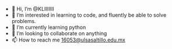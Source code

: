 - 👋 Hi, I’m @KLIIIIIII
- 👀 I’m interested in learning to code, and fluently be able to solve problems.
- 🌱 I’m currently learning python
- 💞️ I’m looking to collaborate on anything
- 📫 How to reach me 16053@ulsasaltillo.edu.mx

<!---
KLIIIIIII/KLIIIIIII is a ✨ special ✨ repository because its `README.md` (this file) appears on your GitHub profile.
You can click the Preview link to take a look at your changes.
--->
